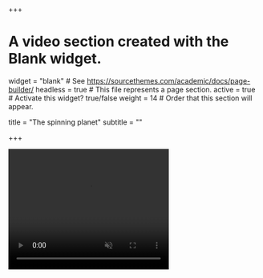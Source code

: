 +++
# A video section created with the Blank widget.

widget = "blank"  # See https://sourcethemes.com/academic/docs/page-builder/
headless = true  # This file represents a page section.
active = true  # Activate this widget? true/false
weight = 14  # Order that this section will appear.

title = "The spinning planet"
subtitle = ""

+++

<video width="320" height="240" autoplay="Yes" loop="Yes" muted="Yes">
  <source src="video.mp4" type="video/mp4">
</video>


